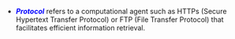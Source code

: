  * <span style="color:blue">***Protocol***</span> refers to a computational agent such as HTTPs (Secure Hypertext Transfer Protocol) or FTP (File Transfer Protocol) that facilitates efficient information retrieval.
